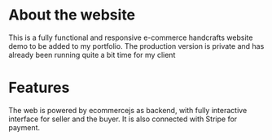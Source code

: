 # About the website

This is a fully functional and responsive e-commerce handcrafts website demo to be added to my portfolio. The production version is private and has already been running quite a bit time for my client

# Features

The web is powered by ecommercejs as backend, with fully interactive interface for seller and the buyer. It is also connected with Stripe for payment.


